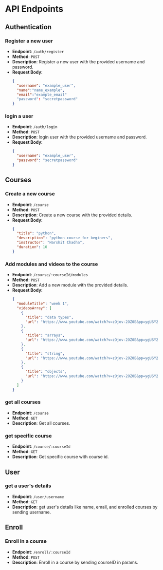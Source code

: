 # API Endpoints

## Authentication

### Register a new user

- **Endpoint**: `/auth/register`
- **Method**: `POST`
- **Description**: Register a new user with the provided username and password.
- **Request Body**:
  ```json
  {
    "username": "example_user",
    "name":"name_example",
    "email":"example_email"
    "password": "secretpassword"
  }
  ```

### login a user

- **Endpoint**: `/auth/login`
- **Method**: `POST`
- **Description**: login user with the provided username and password.
- **Request Body**:
  ```json
  {
    "username": "example_user",
    "password": "secretpassword"
  }
  ```

## Courses

### Create a new course

- **Endpoint**: `/course`
- **Method**: `POST`
- **Description**: Create a new course with the provided details.
- **Request Body**:
  ```json
  {
    "title": "python",
    "description": "python course for beginers",
    "instructor": "Harshit Chadha",
    "duration": 10
  }
  ```

### Add modules and videos to the course

- **Endpoint**: `/course/:courseId/modules`
- **Method**: `POST`
- **Description**: Add a new module with the provided details.
- **Request Body**:
  ```json
  {
    "moduleTitle": "week 1",
    "videosArray": [
      {
        "title": "data types",
        "url": "https://www.youtube.com/watch?v=zOjov-2OZ0E&pp=ygUSY291cnNlIHByb2dyYW1taW5n"
      },
      {
        "title": "arrays",
        "url": "https://www.youtube.com/watch?v=zOjov-2OZ0E&pp=ygUSY291cnNlIHByb2dyYW1taW5n"
      },
      {
        "title": "string",
        "url": "https://www.youtube.com/watch?v=zOjov-2OZ0E&pp=ygUSY291cnNlIHByb2dyYW1taW5n"
      },
      {
        "title": "objects",
        "url": "https://www.youtube.com/watch?v=zOjov-2OZ0E&pp=ygUSY291cnNlIHByb2dyYW1taW5n"
      }
    ]
  }
  ```

### get all courses

- **Endpoint**: `/course`
- **Method**: `GET`
- **Description**: Get all courses.

### get specific course

- **Endpoint**: `/course/:courseId`
- **Method**: `GET`
- **Description**: Get specific course with course id.

## User

### get a user's details

- **Endpoint**: `/user/username`
- **Method**: `GET`
- **Description**: get user's details like name, email, and enrolled courses by sending username.

## Enroll

### Enroll in a course

- **Endpoint**: `/enroll/:courseId`
- **Method**: `POST`
- **Description**: Enroll in a course by sending courseID in params.
